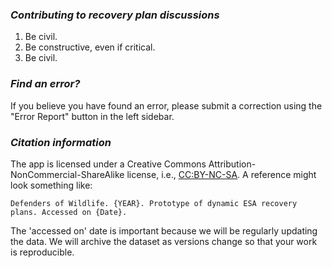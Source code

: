 ### _Contributing to recovery plan discussions_ 

1. Be civil.
2. Be constructive, even if critical.
3. Be civil.

### _Find an error?_

If you believe you have found an error, please submit a correction using the "Error Report" button in the left sidebar.

### _Citation information_
The app is licensed under a Creative Commons Attribution-NonCommercial-ShareAlike license, i.e., [CC:BY-NC-SA](http://creativecommons.org/licenses/by-nc-sa/4.0/). A reference might look something like:

    Defenders of Wildlife. {YEAR}. Prototype of dynamic ESA recovery plans. Accessed on {Date}.

The 'accessed on' date is important because we will be regularly updating the data. We will archive the dataset as versions change so that your work is reproducible.
